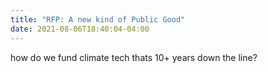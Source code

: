 ```yaml
---
title: "RFP: A new kind of Public Good"
date: 2021-08-06T18:40:04-04:00
---
```


how do we fund climate tech thats 10+ years down the line?


